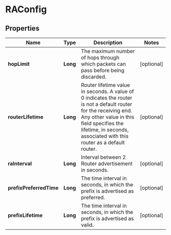 # RAConfig

## Properties
Name | Type | Description | Notes
------------ | ------------- | ------------- | -------------
**hopLimit** | **Long** | The maximum number of hops through which packets can pass before being discarded.  |  [optional]
**routerLifetime** | **Long** | Router lifetime value in seconds. A value of 0 indicates the router is not a default router for the receiving end. Any other value in this field specifies the lifetime, in seconds, associated with this router as a default router.  |  [optional]
**raInterval** | **Long** | Interval between 2 Router advertisement in seconds.  |  [optional]
**prefixPreferredTime** | **Long** | The time interval in seconds, in which the prefix is advertised as preferred.  |  [optional]
**prefixLifetime** | **Long** | The time interval in seconds, in which the prefix is advertised as valid.  |  [optional]
